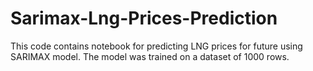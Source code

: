 # Sarimax-Lng-Prices-Prediction
This code contains notebook for predicting LNG prices for future using SARIMAX model. The model was trained on a dataset of 1000 rows.

